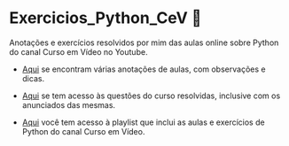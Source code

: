 # Exercicios_Python_CeV :snake:
Anotações e exercícios resolvidos por mim das aulas online sobre Python do canal Curso em Vídeo no Youtube.

- [Aqui](https://github.com/hitalojta/Exercicios_Python_CeV/tree/master/Anotacoes_aula) se encontram várias anotações de aulas, com observações e dicas.

- [Aqui](https://github.com/hitalojta/Exercicios_Python_CeV/tree/master/Exercicios_resolvidos) se tem acesso às questões do curso resolvidas, inclusive com os anunciados das mesmas.

- [Aqui](https://www.youtube.com/playlist?list=PLvE-ZAFRgX8hnECDn1v9HNTI71veL3oW0) você tem acesso à playlist que inclui as aulas e exercícios de Python do canal Curso em Vídeo.
